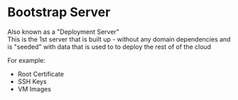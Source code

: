 # Bootstrap Server
Also known as a "Deployment Server"   
This is the 1st server that is built up - without any domain dependencies and is "seeded" with data that is used to to deploy the rest of of the cloud

For example:
- Root Certificate
- SSH Keys
- VM Images


